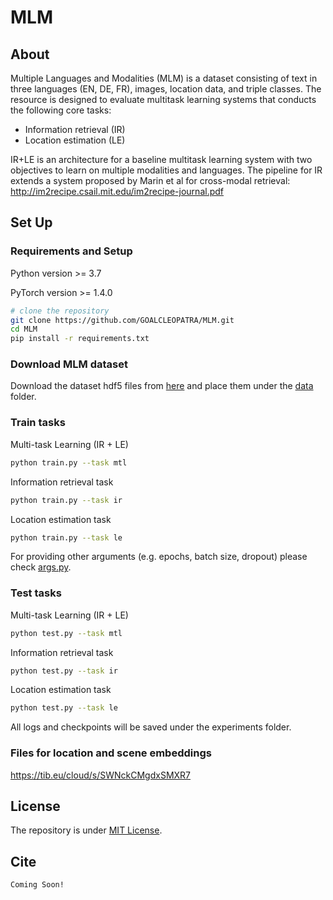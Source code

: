 # MLM

## About

Multiple Languages and Modalities (MLM) is a dataset consisting of text in three languages (EN, DE, FR), images, location data, and triple classes.
The resource is designed to evaluate multitask learning systems that conducts the following core tasks:
- Information retrieval (IR)
- Location estimation (LE)

IR+LE is an architecture for a baseline multitask learning system with two objectives to learn on multiple modalities and languages. The pipeline for IR extends a system proposed by Marin et al for cross-modal retrieval:
http://im2recipe.csail.mit.edu/im2recipe-journal.pdf


## Set Up
### Requirements and Setup
Python version >= 3.7

PyTorch version >= 1.4.0

``` bash
# clone the repository
git clone https://github.com/GOALCLEOPATRA/MLM.git
cd MLM
pip install -r requirements.txt
```

### Download MLM dataset

Download the dataset hdf5 files from [here](https://zenodo.org/record/3822551) and place them under the [data](data) folder.

### Train tasks
Multi-task Learning (IR + LE)
``` bash
python train.py --task mtl
```

Information retrieval task
``` bash
python train.py --task ir
```

Location estimation task
``` bash
python train.py --task le
```

For providing other arguments (e.g. epochs, batch size, dropout) please check [args.py](args.py).

### Test tasks
Multi-task Learning (IR + LE)
``` bash
python test.py --task mtl
```

Information retrieval task
``` bash
python test.py --task ir
```

Location estimation task
``` bash
python test.py --task le
```

All logs and checkpoints will be saved under the experiments folder.

### Files for location and scene embeddings

https://tib.eu/cloud/s/SWNckCMgdxSMXR7

## License
The repository is under [MIT License](LICENSE).

## Cite
``` bash
Coming Soon!
```
